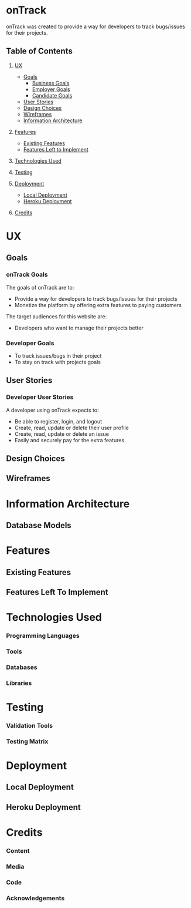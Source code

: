 # onTrack
onTrack was created to provide a way for developers to track bugs/issues for their projects.

## Table of Contents

1. [UX](#ux)
    - [Goals](#goals)
        - [Business Goals](#simply-sport-science-goals)
        - [Employer Goals](#employer-goals)
        - [Candidate Goals](#candidate-goals)
    - [User Stories](#user-stories)
    - [Design Choices](#design-choices)
    - [Wireframes](#wireframes)
    - [Information Architecture](#information-architecture)

2. [Features](#features)
    - [Existing Features](#existing-features)
    - [Features Left to Implement](#features-left-to-implement)

4. [Technologies Used](#technologies-used)

5. [Testing](#testing)

6. [Deployment](#deployment)
    - [Local Deployment](#local-deployment)
    - [Heroku Deployment](#heroku-deployment)

7. [Credits](#credits)

# UX
## Goals
### onTrack Goals
The goals of onTrack are to:
- Provide a way for developers to track bugs/issues for their projects
- Monetize the platform by offering extra features to paying customers

The target audiences for this website are:
- Developers who want to manage their projects better

### Developer Goals
- To track issues/bugs in their project
- To stay on track with projects goals

## User Stories
### Developer User Stories
A developer using onTrack expects to:
- Be able to register, login, and logout
- Create, read, update or delete their user profile
- Create, read, update or delete an issue
- Easily and securely pay for the extra features

## Design Choices

## Wireframes

# Information Architecture

## Database Models

# Features
## Existing Features

## Features Left To Implement

# Technologies Used

### Programming Languages

### Tools

### Databases

### Libraries

# Testing
### Validation Tools

### Testing Matrix

# Deployment
## Local Deployment

## Heroku Deployment

# Credits
### Content

### Media

### Code

### Acknowledgements

